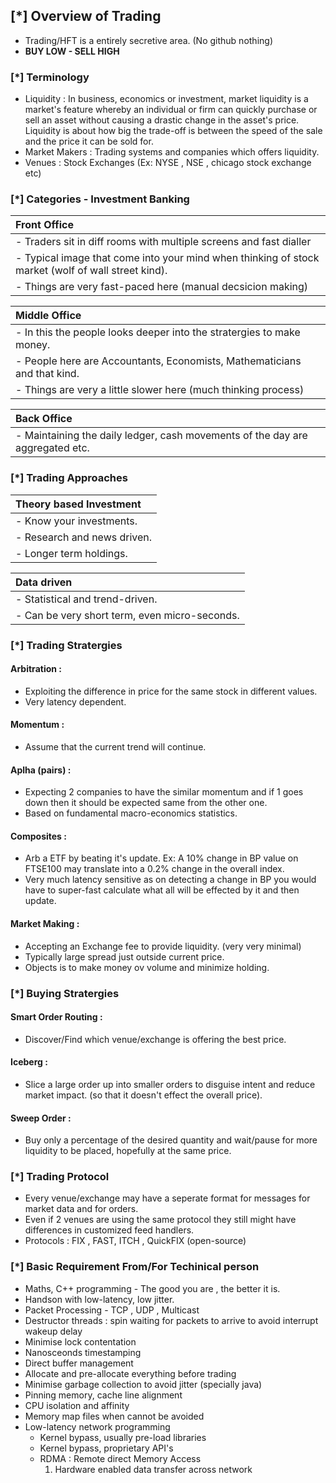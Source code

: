 ## [\*] Overview of Trading 
* Trading/HFT is a entirely secretive area. (No github nothing)
* **BUY LOW - SELL HIGH**

### [\*] Terminology
* Liquidity : In business, economics or investment, market liquidity is a market's feature whereby an individual or firm can quickly purchase or sell an asset without causing a drastic change in the asset's price. Liquidity is about how big the trade-off is between the speed of the sale and the price it can be sold for.
* Market Makers : Trading systems and companies which offers liquidity.
* Venues : Stock Exchanges (Ex: NYSE , NSE , chicago stock exchange etc)

### [\*] Categories - Investment Banking
| Front Office |
|:------------ |
|- Traders sit in diff rooms with multiple screens and fast dialler| 
|- Typical image that come into your mind when thinking of stock market (wolf of wall street kind).| 
|- Things are very fast-paced here (manual decsicion making)| 

| Middle Office |
|:------------  |
|- In this the people looks deeper into the stratergies to make money.| 
|- People here are  Accountants, Economists, Mathematicians and that kind.| 
|- Things are very a little slower here (much thinking process)| 

| Back Office |
|:------------|
|- Maintaining the daily ledger, cash movements of the day are aggregated etc.| 

### [\*] Trading Approaches
|Theory based Investment    |
|:--------------------------|
|- Know your investments.    |
|- Research and news driven. |
|- Longer term holdings.     |

| Data driven |
|:--------------------------|
|- Statistical and trend-driven.|
|- Can be very short term, even micro-seconds.  |

### [\*] Trading Stratergies
#### Arbitration : 
* Exploiting the difference in price for the same stock in different values.
* Very latency dependent.

#### Momentum : 
* Assume that the current trend will continue.

#### Aplha (pairs) : 
* Expecting 2 companies to have the similar momentum and if 1 goes down then it should be expected same from the other one.
* Based on fundamental macro-economics statistics.

#### Composites : 
* Arb a ETF by beating it's update. Ex: A 10% change in BP value on FTSE100 may translate into a 0.2% change in the overall index.
* Very much latency sensitive as on detecting a change in BP you would have to super-fast calculate what all will be effected by it and then update.

#### Market Making : 
* Accepting an Exchange fee to provide liquidity. (very very minimal)
* Typically large spread just outside current price.
* Objects is to make money ov volume and minimize holding.

### [\*] Buying Stratergies
#### Smart Order Routing : 
* Discover/Find which venue/exchange is offering the best price.

#### Iceberg : 
* Slice a large order up into smaller orders to disguise intent and reduce market impact.	(so that it doesn't effect the overall price).

#### Sweep Order : 
* Buy only a percentage of the desired quantity and wait/pause for more liquidity to be placed, hopefully at the same price.

### [\*] Trading Protocol
* Every venue/exchange may have a seperate format for messages for market data and for orders.
* Even if 2 venues are using the same protocol they still might have differences in customized feed handlers.
* Protocols : FIX , FAST, ITCH , QuickFIX (open-source)

### [\*] Basic Requirement From/For Techinical person
* Maths, C++ programming - The good you are , the better it is.
* Handson with low-latency, low jitter.
* Packet Processing - TCP , UDP , Multicast
* Destructor threads : spin waiting for packets to arrive to avoid interrupt wakeup delay
* Minimise lock contentation
* Nanosceonds timestamping
* Direct buffer management
* Allocate and pre-allocate everything before trading
* Minimise garbage collection to avoid jitter (specially java)
* Pinning memory, cache line alignment
* CPU isolation and affinity
* Memory map files when cannot be avoided
* Low-latency network programming
	* Kernel bypass, usually pre-load libraries
	* Kernel bypass, proprietary API's
	* RDMA :  Remote direct Memory Access
		1. Hardware enabled data transfer across network


